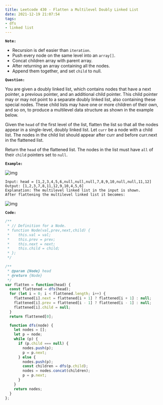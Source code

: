 ```yaml
---
title: Leetcode 430 - Flatten a Multilevel Doubly Linked List
date: 2021-12-19 21:07:54
tags:
- dfs
- linked list
---
```

**`Note:`**
- Recursion is def easier than `iteration`.
- Push every node on the same level into an `array[]`.
- Concat children array with parent array.
- After returning an array containing all the nodes.
- Append them together, and set `child` to null.

**`Question:`**

You are given a doubly linked list, which contains nodes that have a next pointer, a previous pointer, and an additional child pointer. This child pointer may or may not point to a separate doubly linked list, also containing these special nodes. These child lists may have one or more children of their own, and so on, to produce a multilevel data structure as shown in the example below.

Given the `head` of the first level of the list, flatten the list so that all the nodes appear in a single-level, doubly linked list. Let `curr` be a node with a child list. The nodes in the child list should appear after curr and before curr.next in the flattened list.

Return the `head` of the flattened list. The nodes in the list must have `all` of their `child` pointers set to `null`.

**`Example:`**

![img](https://assets.leetcode.com/uploads/2021/11/09/flatten11.jpg)
```
Input: head = [1,2,3,4,5,6,null,null,null,7,8,9,10,null,null,11,12]
Output: [1,2,3,7,8,11,12,9,10,4,5,6]
Explanation: The multilevel linked list in the input is shown.
After flattening the multilevel linked list it becomes:
```
![img](https://assets.leetcode.com/uploads/2021/11/09/flatten12.jpg)

**`Code:`**
```javascript
/**
 * // Definition for a Node.
 * function Node(val,prev,next,child) {
 *    this.val = val;
 *    this.prev = prev;
 *    this.next = next;
 *    this.child = child;
 * };
 */

/**
 * @param {Node} head
 * @return {Node}
 */
var flatten = function(head) {
  const flattened = dfs(head);
  for (let i = 0; i < flattened.length; i++) {
    flattened[i].next = flattened[i + 1] ? flattened[i + 1] : null;
    flattened[i].prev = flattened[i - 1] ? flattened[i - 1] : null;
    flattened[i].child = null;
  }
  return flattened[0];

  function dfs(node) {
    let nodes = [];
    let p = node;
    while (p) {
      if (p.child === null) {
        nodes.push(p);
        p = p.next;
      } else {
        nodes.push(p);
        const children = dfs(p.child);
        nodes = nodes.concat(children);
        p = p.next;
      }
    }
    return nodes;
  }
};
```